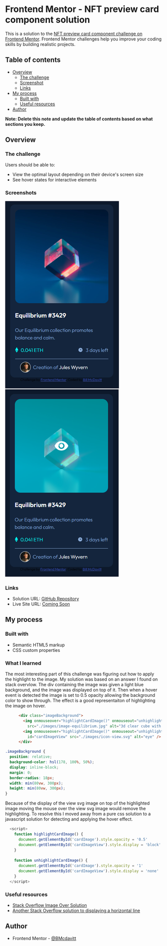 # Frontend Mentor - NFT preview card component solution

This is a solution to the [NFT preview card component challenge on Frontend Mentor](https://www.frontendmentor.io/challenges/nft-preview-card-component-SbdUL_w0U). Frontend Mentor challenges help you improve your coding skills by building realistic projects. 

## Table of contents

- [Overview](#overview)
  - [The challenge](#the-challenge)
  - [Screenshot](#screenshot)
  - [Links](#links)
- [My process](#my-process)
  - [Built with](#built-with)
  - [Useful resources](#useful-resources)
- [Author](#author)

**Note: Delete this note and update the table of contents based on what sections you keep.**

## Overview

### The challenge

Users should be able to:

- View the optimal layout depending on their device's screen size
- See hover states for interactive elements

### Screenshots

![](./images/Screenshot_1.png)
![](./images/Screenshot_2.png)


### Links

- Solution URL: [GitHub Repository](https://github.com/BMcdavitt/femNftPreview)
- Live Site URL: [Coming Soon](https://your-live-site-url.com)

## My process

### Built with

- Semantic HTML5 markup
- CSS custom properties

### What I learned

The most interesting part of this challenge was figuring out how to apply the highlight to the image.  My solution was based on an answer I found on stack overvlow.  The div containing the image was given a light blue background, and the image was displayed on top of it.  Then when a hover event is detected the image is set to 0.5 opacity allowing the background color to show through.  The effect is a good representaiton of highlighting the image on hover.  

```html
      <div class="imageBackground">
        <img onmouseover="highlightCardImage()" onmouseout="unhighlightCardImage()" class="cardImage" id="cardImage"
          src="./images/image-equilibrium.jpg" alt="3d clear cube with red light shining through it" />
        <img onmouseover="highlightCardImage()" onmouseout="unhighlightCardImage()" class="cardHoverImage"
          id="cardImageView" src="./images/icon-view.svg" alt="eye" />
      </div>
```
```css
.imageBackground {
  position: relative;
  background-color: hsl(178, 100%, 50%);
  display: inline-block;
  margin: 0;
  border-radius: 18px;
  width: min(80vw, 300px);
  height: min(80vw, 300px);
}
```

Because of the display of the view svg image on top of the highlighted image moving the mouse over the view svg image would remove the highlighting.  To resolve this I moved away from a pure css solution to a javascript solution for detecting and applying the hover effect.

```js
  <script>
    function highlightCardImage() {
      document.getElementById('cardImage').style.opacity = '0.5'
      document.getElementById('cardImageView').style.display = 'block'
    }

    function unhighlightCardImage() {
      document.getElementById('cardImage').style.opacity = '1'
      document.getElementById('cardImageView').style.display = 'none'
    }
  </script>
```


### Useful resources

- [Stack Overflow Image Over Solution](https://stackoverflow.com/questions/23469332/highlight-images-on-hover-on-any-background)
- [Another Stack Overflow solution to displaying a horizontal line](https://stackoverflow.com/questions/14821087/horizontal-line-and-right-way-to-code-it-in-html-css)

## Author

- Frontend Mentor - [@BMcdavitt](https://www.frontendmentor.io/profile/BMcdavitt)
